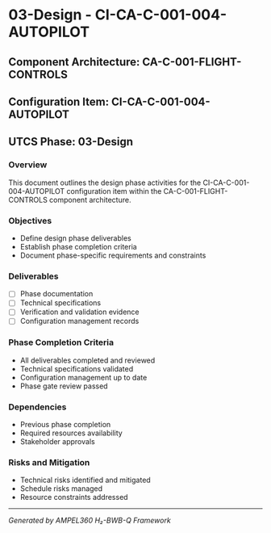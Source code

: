 # 03-Design - CI-CA-C-001-004-AUTOPILOT

## Component Architecture: CA-C-001-FLIGHT-CONTROLS
## Configuration Item: CI-CA-C-001-004-AUTOPILOT
## UTCS Phase: 03-Design

### Overview
This document outlines the design phase activities for the CI-CA-C-001-004-AUTOPILOT configuration item within the CA-C-001-FLIGHT-CONTROLS component architecture.

### Objectives
- Define design phase deliverables
- Establish phase completion criteria
- Document phase-specific requirements and constraints

### Deliverables
- [ ] Phase documentation
- [ ] Technical specifications
- [ ] Verification and validation evidence
- [ ] Configuration management records

### Phase Completion Criteria
- All deliverables completed and reviewed
- Technical specifications validated
- Configuration management up to date
- Phase gate review passed

### Dependencies
- Previous phase completion
- Required resources availability
- Stakeholder approvals

### Risks and Mitigation
- Technical risks identified and mitigated
- Schedule risks managed
- Resource constraints addressed

---
*Generated by AMPEL360 H₂-BWB-Q Framework*
